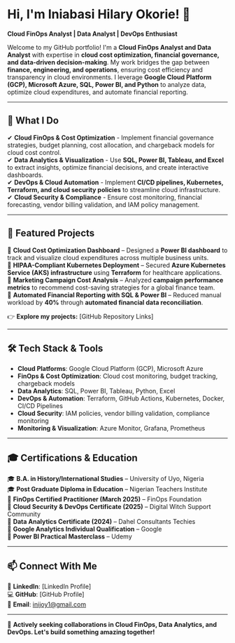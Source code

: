 # Hi, I'm Iniabasi Hilary Okorie! 👋

**Cloud FinOps Analyst | Data Analyst | DevOps Enthusiast**

Welcome to my GitHub portfolio! I'm a **Cloud FinOps Analyst and Data Analyst** with expertise in **cloud cost optimization, financial governance, and data-driven decision-making**. My work bridges the gap between **finance, engineering, and operations**, ensuring cost efficiency and transparency in cloud environments. I leverage **Google Cloud Platform (GCP), Microsoft Azure, SQL, Power BI, and Python** to analyze data, optimize cloud expenditures, and automate financial reporting.

---

## 🚀 What I Do
✔ **Cloud FinOps & Cost Optimization** - Implement financial governance strategies, budget planning, cost allocation, and chargeback models for cloud cost control.  
✔ **Data Analytics & Visualization** - Use **SQL, Power BI, Tableau, and Excel** to extract insights, optimize financial decisions, and create interactive dashboards.  
✔ **DevOps & Cloud Automation** - Implement **CI/CD pipelines, Kubernetes, Terraform, and cloud security policies** to streamline cloud infrastructure.  
✔ **Cloud Security & Compliance** - Ensure cost monitoring, financial forecasting, vendor billing validation, and IAM policy management.  

---

## 📌 Featured Projects
🔹 **Cloud Cost Optimization Dashboard** – Designed a **Power BI dashboard** to track and visualize cloud expenditures across multiple business units.  
🔹 **HIPAA-Compliant Kubernetes Deployment** – Secured **Azure Kubernetes Service (AKS) infrastructure** using **Terraform** for healthcare applications.  
🔹 **Marketing Campaign Cost Analysis** – Analyzed **campaign performance metrics** to recommend cost-saving strategies for a global finance team.  
🔹 **Automated Financial Reporting with SQL & Power BI** – Reduced manual workload by **40%** through **automated financial data reconciliation**.  

👉 **Explore my projects:** [GitHub Repository Links]

---

## 🛠️ Tech Stack & Tools
- **Cloud Platforms**: Google Cloud Platform (GCP), Microsoft Azure  
- **FinOps & Cost Optimization**: Cloud cost monitoring, budget tracking, chargeback models  
- **Data Analytics**: SQL, Power BI, Tableau, Python, Excel  
- **DevOps & Automation**: Terraform, GitHub Actions, Kubernetes, Docker, CI/CD Pipelines  
- **Cloud Security**: IAM policies, vendor billing validation, compliance monitoring  
- **Monitoring & Visualization**: Azure Monitor, Grafana, Prometheus  

---

## 🎓 Certifications & Education
🎓 **B.A. in History/International Studies** – University of Uyo, Nigeria  
🎓 **Post Graduate Diploma in Education** – Nigerian Teachers Institute  
🏅 **FinOps Certified Practitioner (March 2025)** – FinOps Foundation  
🏅 **Cloud Security & DevOps Certificate (2025)** – Digital Witch Support Community  
🏅 **Data Analytics Certificate (2024)** – Dahel Consultants Techies  
🏅 **Google Analytics Individual Qualification** – Google  
🏅 **Power BI Practical Masterclass** – Udemy  

---

## 📫 Connect With Me
💼 **LinkedIn**: [LinkedIn Profile]  
💻 **GitHub**: [GitHub Profile]  
📧 **Email**: inijoy1@gmail.com  

---

🚀 **Actively seeking collaborations in Cloud FinOps, Data Analytics, and DevOps. Let's build something amazing together!**




